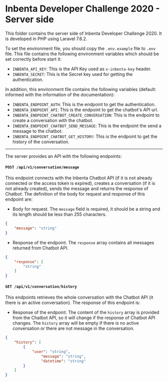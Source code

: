
# Inbenta Developer Challenge 2020 - Server side
This folder contains the server side of Inbenta Developer Challenge 2020. It is developed in PHP using Laravel 7.6.2.

To set the environment file, you should copy the `.env.example` file to `.env` file. This file contains the following environment variables which should be set correctly before start it:

- `INBENTA_API_KEY`: This is the API Key used as `x-inbenta-key` header.
- `INBENTA_SECRET`: This is the Secret key used for getting the authentication. 

In addition, this environment file contains the following variables (default: informed with the information of the documentation):

- `INBENTA_ENDPOINT_AUTH`: This is the endpoint to get the authentication.
- `INBENTA_ENDPOINT_API`: This is the endpoint to get the chatbot's API url.
- `INBENTA_ENDPOINT_CHATBOT_CREATE_CONVERSATION`: This is the endpoint to create a conversation with the chatbot.
- `INBENTA_ENDPOINT_CHATBOT_SEND_MESSAGE`: This is the endpoint the send a message to the chatbot.
- `INBENTA_ENDPOINT_CHATBOT_GET_HISTORY`: This is the endpoint to get the history of the conversation.

--- 

The server provides an API with the following endpoints:

#### `POST /api/v1/conversation/message`
This endpoint connects with the Inbenta Chatbot API (if it is not already connected or the access token is expired), creates a conversation (if it is not already created), sends the message and returns the response of Chatbot. The definition of the body for request and response of this endpoint are:

- Body for request. The `message` field is required, it should be a string and its length should be less than 255 characters.

```json
{
	"message": "string"
}
```

   - Response of the endpoint. The `response` array contains all messages returned from Chatbot API.

```json
{
	"response": [
		"string"
	]
}
```

#### `GET /api/v1/conversation/history`
 This endpoints retrieves the whole conversation with the Chatbot API (it there is an active conversation). The response of this endpoint is:

- Response of the endpoint. The content of the `history` array is provided from the Chatbot API, so it will change if the response of Chatbot API changes. The `history` array will be empty if there is no active conversation or there are not message in the conversation.

```json
{
	"history": [
		{
			"user": "string",
		    	"message": "string",
		    	"datetime": "string"
		}
	]
}
```

